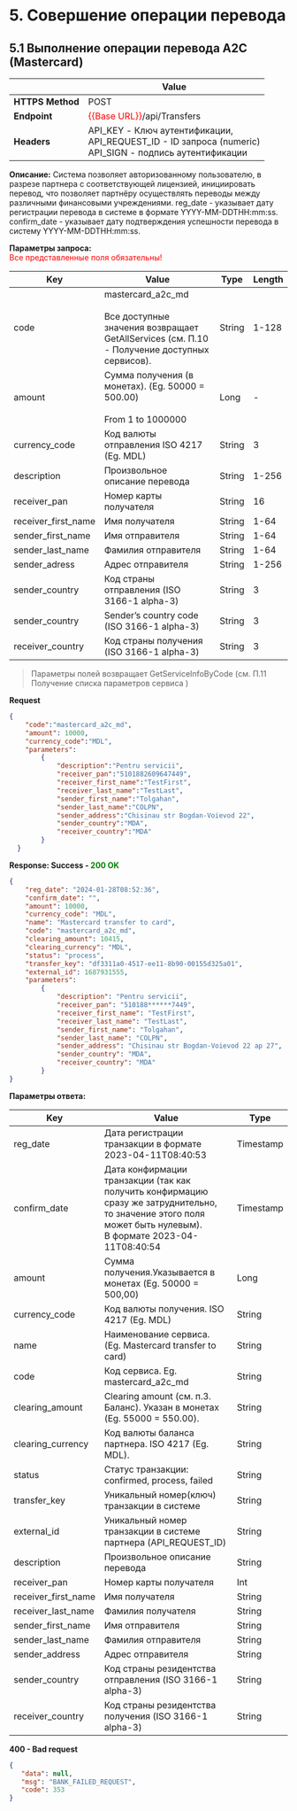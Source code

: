 # 5. Совершение операции перевода

## 5.1 Выполнение операции перевода A2C (Mastercard)

|                  | Value                                                        |
| ---------------- | ------------------------------------------------------------ |
| **HTTPS Method** | POST                                                         |
| **Endpoint**     | <span style="color:red">{{Base URL}}</span>/api/Transfers    |
| **Headers**      | API_KEY - Ключ аутентификации,<br />API_REQUEST_ID - ID запроса (numeric)<br />API_SIGN - подпись аутентификации |

**Описание:**
Система позволяет авторизованному пользователю, в разрезе партнера с соответствующей лицензией, инициировать перевод, что позволяет партнёру осуществлять переводы между различными финансовыми учреждениями. 
reg_date - указывает дату регистрации перевода в системе в формате YYYY-MM-DDTHH:mm:ss.
сonfirm_date - указывает дату подтверждения успешности перевода в систему YYYY-MM-DDTHH:mm:ss.  


**Параметры запроса:**  
<span style="color:red">Все представленные поля обязательны!</span>

| Key                 | Value                                                                                                                    | Type   | Length |
|---------------------|--------------------------------------------------------------------------------------------------------------------------|--------|--------|
| code                | mastercard_a2c_md<br><br>Все доступные значения возвращает <br>GetAllServices (см. П.10 - Получение доступных сервисов). | String | 1-128  |
| amount              | Сумма получения (в монетах). (Eg. 50000 = 500.00)<br><br>From 1 to 1000000                                               | Long   | -      |
| currency_code       | Код валюты отправления ISO 4217  (Eg. MDL)                                                                               | String | 3      |
| description         | Произвольное описание перевода                                                                                           | String | 1-256  |
| receiver_pan        | Номер карты получателя                                                                                                   | String | 16     |
| receiver_first_name | Имя получателя                                                                                                           | String | 1-64   |
| sender_first_name   | Имя отправителя                                                                                                          | String | 1-64   |
| sender_last_name    | Фамилия отправителя                                                                                                      | String | 1-64   |
| sender_adress       | Адрес отправителя                                                                                                        | String | 1-256  |
| sender_country      | Код страны отправления  (ISO 3166-1 alpha-3)                                                                             | String | 3      |
| sender_country      | Sender’s country code (ISO 3166-1 alpha-3)                                                                               | String | 3      |
| receiver_country    | Код страны получения  (ISO 3166-1 alpha-3)                                                                               | String | 3      |

 > Параметры полей возвращает GetServiceInfoByCode (см. П.11 Получение списка параметров сервиса )

**Request**

```json
{
    "code":"mastercard_a2c_md",
    "amount": 10000,
    "currency_code":"MDL",
    "parameters":
        {
            "description":"Pentru servicii",
            "receiver_pan":"5101882609647449",
            "receiver_first_name":"TestFirst",
            "receiver_last_name":"TestLast",
            "sender_first_name":"Tolgahan",
            "sender_last_name":"COLPN",
            "sender_address":"Chisinau str Bogdan-Voievod 22",
            "sender_country":"MDA",
            "receiver_country":"MDA"
        }  
  }
```

**Response: Success - <span style="color:green">200 OK</span>**  
```json
{
    "reg_date": "2024-01-28T08:52:36",
    "confirm_date": "",
    "amount": 10000,
    "currency_code": "MDL",
    "name": "Mastercard transfer to card",
    "code": "mastercard_a2c_md",
    "clearing_amount": 10415,
    "clearing_currency": "MDL",
    "status": "process",
    "transfer_key": "df3311a0-4517-ee11-8b90-00155d325a01",
    "external_id": 1687931555,
    "parameters": 
        {
            "description": "Pentru servicii",
            "receiver_pan": "510188******7449",
            "receiver_first_name": "TestFirst",
            "receiver_last_name": "TestLast",
            "sender_first_name": "Tolgahan",
            "sender_last_name": "COLPN",
            "sender_address": "Chisinau str Bogdan-Voievod 22 ap 27",
            "sender_country": "MDA",
            "receiver_country": "MDA"
        }  
}

```

**Параметры ответа:**  

| Key                 | Value                                                                                                                                                           | Type      |
|---------------------|-----------------------------------------------------------------------------------------------------------------------------------------------------------------|-----------|
| reg_date            | Дата регистрации транзакции в формате 2023-04-11T08:40:53                                                                                                       | Timestamp |
| confirm_date        | Дата конфирмации транзакции (так как получить конфирмацию сразу же затруднительно, то значение этого поля может быть нулевым).<br>В формате 2023-04-11T08:40:54 | Timestamp |
| amount              | Сумма получения.Указывается в монетах (Eg. 50000 = 500,00)                                                                                                      | Long      |
| currency_code       | Код валюты получения. ISO 4217  (Eg. MDL)                                                                                                                       | String    |
| name                | Наименование сервиса. (Eg. Mastercard transfer to card)                                                                                                         | String    |
| code                | Код сервиса. Eg. mastercard_a2c_md                                                                                                                              | String    |
| clearing_amount     | Clearing amount (см. п.3. Баланс). Указан в монетах (Eg.  55000 = 550.00).                                                                                      | String    |
| clearing_currency   | Код валюты баланса партнера. ISO 4217  (Eg. MDL).                                                                                                               | String    |
| status              | Статус транзакции: confirmed, process, failed                                                                                                                   | String    |
| transfer_key        | Уникальный номер(ключ) транзакции в системе                                                                                                                     | String    |
| external_id         | Уникальный номер транзакции в системе партнера  (API_REQUEST_ID)                                                                                                | String    |
| description         | Произвольное описание перевода                                                                                                                                  | String    |
| receiver_pan        | Номер карты получателя                                                                                                                                          | Int       |
| receiver_first_name | Имя получателя                                                                                                                                                  | String    |
| receiver_last_name  | Фамилия получателя                                                                                                                                              | String    |
| sender_first_name   | Имя отправителя                                                                                                                                                 | String    |
| sender_last_name    | Фамилия отправителя                                                                                                                                             | String    |
| sender_address      | Адрес отправителя                                                                                                                                               | String    |
| sender_country      | Код страны резидентства отправления (ISO 3166-1 alpha-3)                                                                                                        | String    |
| receiver_country    | Код страны резидентства получения (ISO 3166-1 alpha-3)                                                                                                          | String    |

**400 - Bad request**
```json
{
   "data": null,
   "msg": "BANK_FAILED_REQUEST",
   "code": 353
}
```

